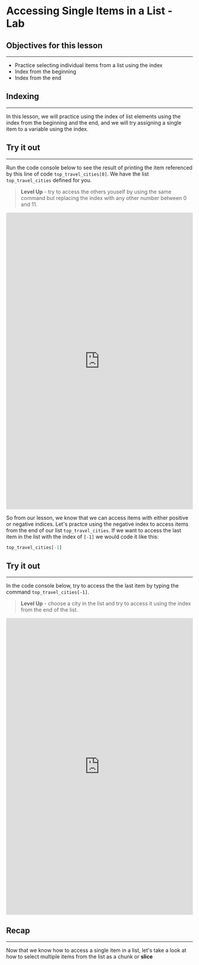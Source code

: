 
# Accessing Single Items in a List  - Lab

## Objectives for this lesson

***

* Practice selecting individual items from a list using the index
* Index from the beginning
* Index from the end

## Indexing

***

In this lesson, we will practice using the index of list elements using the index from the beginning and the end, and we will try assigning a single item to a variable using the index.


## Try it out

***

Run the code console below to see the result of printing the item referenced by this line of code `top_travel_cities[0]`. We have the list `top_travel_cities` defined for you.
>**Level Up** - try to access the others youself by using the same command but replacing the index with any other number between 0 and 11. 

<iframe frameborder="0" width="100%" height="800" src="https://repl.it/@DSExperience/CitiesTry2?lite=true"></iframe>

So from our lesson, we know that we can access items with either positive or negative indices.  Let's practce using the negative index to access items from the end of our list `top_travel_cities`. If we want to access the last item in the list with the index of `[-1]` we would code it like this:

```python
top_travel_cities[-1]
```

## Try it out

***

In the code console below, try to access the the last item by typing the command `top_travel_cities[-1]`.  
>**Level Up** -  choose a city in the list and try to access it using the index from the end of the list.

<iframe frameborder="0" width="100%" height="800" src="https://repl.it/@DSExperience/CitiesTry2?lite=true"></iframe>

## Recap

***

Now that we know how to access a single item in a list, let's take a look at how to select multiple items from the list as a chunk or **slice**

